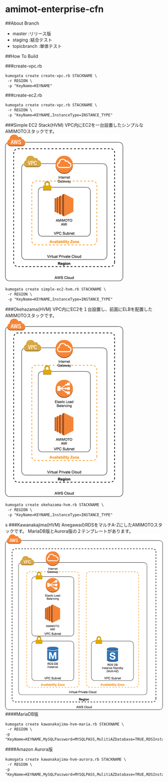 # amimot-enterprise-cfn
##About Branch

- master :リリース版
- staging :結合テスト
- topicbranch :単体テスト

##How To Build

###create-vpc.rb
```
kumogata create create-vpc.rb STACKNAME \
 -r REGION \
 -p "KeyName=KEYNAME"
```
###create-ec2.rb
```
kumogata create create-vpc.rb STACKNAME \
 -r REGION \
 -p "KeyName=KEYNAME,InstanceType=INSTANCE_TYPE"
```

###Simple EC2 Stack(HVM)
VPC内にEC2を一台設置したシンプルなAMIMOTOスタックです。
![Simple EC2 Stack構成イメージ](img/simple-ec2.png "Simple EC2 Stack構成イメージ")
```
kumogata create simple-ec2-hvm.rb STACKNAME \
 -r REGION \
 -p "KeyName=KEYNAME,InstanceType=INSTANCE_TYPE"
```

###Okehazama(HVM)
VPC内にEC2を１台設置し、前面にELBを配置したAMIMOTOスタックです。
![Okehazama Stack構成イメージ](img/Okehazama.png "Okehazama Stack構成イメージ")
```
kumogata create okehazama-hvm.rb STACKNAME \
 -r REGION \
 -p "KeyName=KEYNAME,InstanceType=INSTANCE_TYPE"
```
s
###Kawanakajima(HVM)
AnegawaのRDSをマルチA-ZにしたAMIMOTOスタックです。
MariaDB版とAurora版の２テンプレートがあります。
![Kawanakajima Stack構成イメージ](img/Kawanakajima.png "Kawanakajima Stack構成イメージ")
####MariaDB版
```
kumogata create kawanakajima-hvm-maria.rb STACKNAME \
 -r REGION \
-p "KeyName=KEYNAME,MySQLPassword=MYSQLPASS,MulitiAZDatabase=TRUE,RDSInstanceType=DB_INSTANCE_TYPE,InstanceType=EC2_INSTANCE_TYPE"
```
####Amazon Aurora版
```
kumogata create kawanakajima-hvm-aurora.rb STACKNAME \
 -r REGION \
-p "KeyName=KEYNAME,MySQLPassword=MYSQLPASS,MulitiAZDatabase=TRUE,RDSInstanceType=DB_INSTANCE_TYPE,InstanceType=EC2_INSTANCE_TYPE"
```
